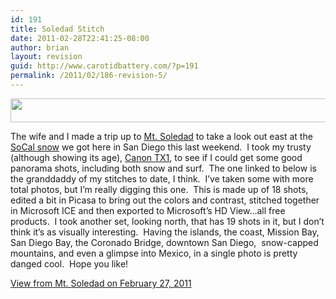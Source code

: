 ```yaml
---
id: 191
title: Soledad Stitch
date: 2011-02-28T22:41:25-08:00
author: brian
layout: revision
guid: http://www.carotidbattery.com/?p=191
permalink: /2011/02/186-revision-5/
---
```

[<img class="aligncenter" src="https://i2.wp.com/lh6.googleusercontent.com/_gNb0_qqamzE/TWyUJTA4BhI/AAAAAAAAI7U/Aw-6vE6sPgc/s800/IMG_8265_stitch%20Small.jpg?resize=640%2C38&#038;ssl=1" alt="" width="640" height="38" data-recalc-dims="1" />](https://picasaweb.google.com/lh/photo/_mg__E5Rfa8kuBIDr3g9hQ?feat=embedwebsite)

<p style="text-align: left;">
  The wife and I made a trip up to <a href="http://www.soledadmemorial.com/">Mt. Soledad</a> to take a look out east at the <a href="http://www.signonsandiego.com/news/2011/feb/28/nasa-satellite-photographs-san-diego-county-snowfa/">SoCal snow</a> we got here in San Diego this last weekend.  I took my trusty (although showing its age), <a href="http://www.usa.canon.com/cusa/support/consumer/digital_cameras/other_powershot/powershot_tx1">Canon TX1</a>, to see if I could get some good panorama shots, including both snow and surf.  The one linked to below is the granddaddy of my stitches to date, I think.  I&#8217;ve taken some with more total photos, but I&#8217;m really digging this one.  This is made up of 18 shots, edited a bit in Picasa to bring out the colors and contrast, stitched together in Microsoft ICE and then exported to Microsoft&#8217;s HD View&#8230;all free products.  I took another set, looking north, that has 19 shots in it, but I don&#8217;t think it&#8217;s as visually interesting.  Having the islands, the coast, Mission Bay, San Diego Bay, the Coronado Bridge, downtown San Diego,  snow-capped mountains, and even a glimpse into Mexico, in a single photo is pretty danged cool.  Hope you like!
</p>

[View from Mt. Soledad on February 27, 2011](http://carotidbattery.com/hdview/IMG_8265_stitch.html)